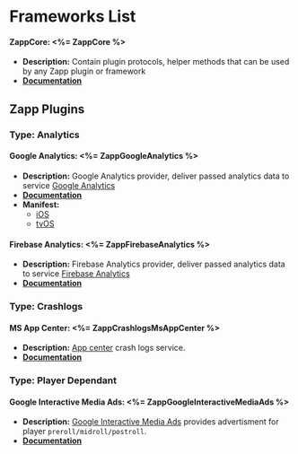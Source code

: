 # Frameworks List

#### ZappCore: <%= ZappCore %>
- **Description:** Contain plugin protocols, helper methods that can be used by any Zapp plugin or framework
- [**Documentation**](https://applicaster.github.io/AppleApplicasterFrameworks/ZappCore/index.html)

## Zapp Plugins

### Type: Analytics

#### Google Analytics: <%= ZappGoogleAnalytics %>
- **Description:** Google Analytics provider, deliver passed analytics data to service [Google Analytics](https://analytics.google.com/)
- [**Documentation**](https://applicaster.github.io/AppleApplicasterFrameworks/ZappGoogleAnalytics/index.html)
- **Manifest:**
	- [iOS](https://zapp.applicaster.com/admin/plugin_versions?id=zapp_google_analytics&platform=ios)
	- [tvOS](https://zapp.applicaster.com/admin/plugin_versions?id=zapp_google_analytics&platform=tvos)

#### Firebase Analytics: <%= ZappFirebaseAnalytics %>
- **Description:** Firebase Analytics provider, deliver passed analytics data to service [Firebase Analytics](https://firebase.google.com)
- [**Documentation**](https://applicaster.github.io/AppleApplicasterFrameworks/ZappFirebaseAnalytics/index.html)

### Type: Crashlogs

#### MS App Center: <%= ZappCrashlogsMsAppCenter %>
- **Description:** [App center](https://appcenter.ms) crash logs service.
- [**Documentation**](https://applicaster.github.io/AppleApplicasterFrameworks/ZappCrashlogsMsAppCenter/index.html)

### Type: Player Dependant

#### Google Interactive Media Ads: <%= ZappGoogleInteractiveMediaAds %>
- **Description:** [Google Interactive Media Ads](https://developers.google.com/interactive-media-ads) provides advertisment for player `preroll/midroll/postroll`.
- [**Documentation**](https://applicaster.github.io/AppleApplicasterFrameworks/ZappGoogleInteractiveMediaAds/index.html)


